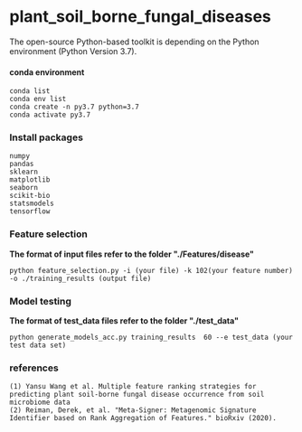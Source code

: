 # plant_soil_borne_fungal_diseases
The open-source Python-based toolkit is depending on the Python environment (Python Version 3.7).

#### **conda environment**
    conda list
    conda env list
    conda create -n py3.7 python=3.7
    conda activate py3.7

### **Install packages**
    numpy
    pandas
    sklearn
    matplotlib
    seaborn
    scikit-bio
    statsmodels
    tensorflow

### **Feature selection** 
**The format of input files refer to the folder "./Features/disease"**
    
    python feature_selection.py -i (your file) -k 102(your feature number) -o ./training_results (output file)

### **Model testing** 
**The format of test_data files refer to the folder "./test_data"**

    python generate_models_acc.py training_results  60 --e test_data (your test data set)

### **references** 

    (1) Yansu Wang et al. Multiple feature ranking strategies for predicting plant soil-borne fungal disease occurrence from soil microbiome data
    (2) Reiman, Derek, et al. "Meta-Signer: Metagenomic Signature Identifier based on Rank Aggregation of Features." bioRxiv (2020).
